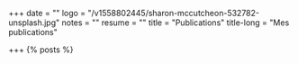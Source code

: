 +++
date = ""
logo = "/v1558802445/sharon-mccutcheon-532782-unsplash.jpg"
notes = ""
resume = ""
title = "Publications"
title-long = "Mes publications"

+++
{% posts %}
